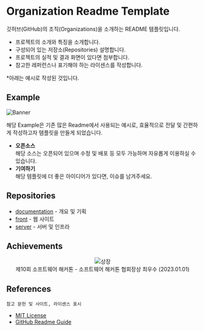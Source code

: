 # Organization Readme Template

깃허브(GitHub)의 조직(Organizations)을 소개하는 README 템플릿입니다.

- 프로젝트의 소개와 특징을 소개합니다.
- 구성되어 있는 저장소(Repositories) 설명합니다.
- 프로젝트의 실적 및 결과 화면이 있다면 첨부합니다.
- 참고한 레퍼런스나 표기해야 하는 라이센스를 작성합니다.

\*아래는 예시로 작성된 것입니다.

## Example

![Banner](https://placekitten.com/830/200)

해당 Example은 기존 많은 Readme에서 사용되는 예시로, 효율적으로 전달 및 간편하게 작성하고자 템플릿을 만들게 되었습니다.

- **오픈소스**  
  해당 소스는 오픈되어 있으며 수정 및 배포 등 모두 가능하며 자유롭게 이용하실 수 있습니다.
- **기여하기**  
  해당 템플릿에 더 좋은 아이디어가 있다면, 이슈를 남겨주세요.

## Repositories

- [documentation](documentation) - 개요 및 기획
- [front](Front) - 웹 사이트
- [server](server) - 서버 및 인프라

## Achievements

<div align="center">

![상장](https://placekitten.com/200/300)  
제10회 소프트웨어 해커톤 - 소프트웨어 해커톤 협회장상 최우수 (2023.01.01)

</div>

## References

    참고 문헌 및 사이트, 라이센스 표시

- [MIT License](LICENSE)
- [GitHub Readme Guide](https://docs.github.com/en/github/creating-cloning-and-archiving-repositories/about-readmes)
